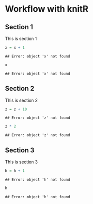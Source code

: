 # Workflow with knitR

## Section 1

This is section 1


```r
x = x + 1
```

```
## Error: object 'x' not found
```

```r
x
```

```
## Error: object 'x' not found
```


## Section 2

This is section 2


```r
z = z + 10
```

```
## Error: object 'z' not found
```

```r
z * 2
```

```
## Error: object 'z' not found
```


## Section 3 ##

This is section 3


```r
h = h + 1
```

```
## Error: object 'h' not found
```

```r
h
```

```
## Error: object 'h' not found
```

